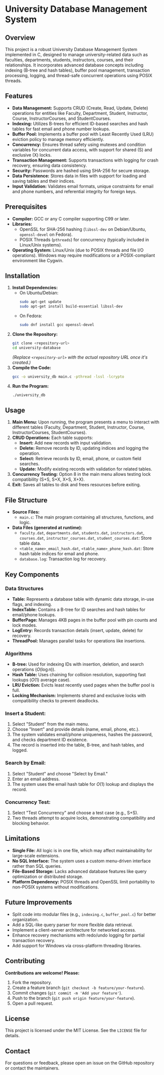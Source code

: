 # University Database Management System

## Overview
This project is a robust University Database Management System implemented in C, designed to manage university-related data such as faculties, departments, students, instructors, courses, and their relationships. It incorporates advanced database concepts including indexing (B-tree and hash tables), buffer pool management, transaction processing, logging, and thread-safe concurrent operations using POSIX threads.

## Features
* **Data Management:** Supports CRUD (Create, Read, Update, Delete) operations for entities like Faculty, Department, Student, Instructor, Course, InstructorCourses, and StudentCourses.
* **Indexing:** Utilizes B-trees for efficient ID-based searches and hash tables for fast email and phone number lookups.
* **Buffer Pool:** Implements a buffer pool with Least Recently Used (LRU) eviction policy to manage memory efficiently.
* **Concurrency:** Ensures thread safety using mutexes and condition variables for concurrent data access, with support for shared (S) and exclusive (X) locks.
* **Transaction Management:** Supports transactions with logging for crash recovery, ensuring data consistency.
* **Security:** Passwords are hashed using SHA-256 for secure storage.
* **Data Persistence:** Stores data in files with support for loading and saving tables and their indices.
* **Input Validation:** Validates email formats, unique constraints for email and phone numbers, and referential integrity for foreign keys.

## Prerequisites
* **Compiler:** GCC or any C compiler supporting C99 or later.
* **Libraries:**
    * OpenSSL for SHA-256 hashing (`libssl-dev` on Debian/Ubuntu, `openssl-devel` on Fedora).
    * POSIX Threads (`pthreads`) for concurrency (typically included in Linux/Unix systems).
* **Operating System:** Linux/Unix (due to POSIX threads and file I/O operations). Windows may require modifications or a POSIX-compliant environment like Cygwin.

## Installation
1.  **Install Dependencies:**
    * On Ubuntu/Debian:
        ```bash
        sudo apt-get update
        sudo apt-get install build-essential libssl-dev
        ```
    * On Fedora:
        ```bash
        sudo dnf install gcc openssl-devel
        ```
2.  **Clone the Repository:**
    ```bash
    git clone <repository-url>
    cd university-database
    ```
    *(Replace `<repository-url>` with the actual repository URL once it's created.)*
3.  **Compile the Code:**
    ```bash
    gcc -o university_db main.c -pthread -lssl -lcrypto
    ```
4.  **Run the Program:**
    ```bash
    ./university_db
    ```

## Usage
1.  **Main Menu:** Upon running, the program presents a menu to interact with different tables (Faculty, Department, Student, Instructor, Course, InstructorCourses, StudentCourses).
2.  **CRUD Operations:** Each table supports:
    * **Insert:** Add new records with input validation.
    * **Delete:** Remove records by ID, updating indices and logging the operation.
    * **Select:** Retrieve records by ID, email, phone, or custom field searches.
    * **Update:** Modify existing records with validation for related tables.
3.  **Concurrency Testing:** Option 8 in the main menu allows testing lock compatibility (S+S, S+X, X+S, X+X).
4.  **Exit:** Saves all tables to disk and frees resources before exiting.

## File Structure
* **Source Files:**
    * `main.c`: The main program containing all structures, functions, and logic.
* **Data Files (generated at runtime):**
    * `faculty.dat`, `departments.dat`, `students.dat`, `instructors.dat`, `courses.dat`, `instructor_courses.dat`, `student_courses.dat`: Store table data.
    * `<table_name>_email_hash.dat`, `<table_name>_phone_hash.dat`: Store hash table indices for email and phone.
    * `database.log`: Transaction log for recovery.

## Key Components
### Data Structures
* **Table:** Represents a database table with dynamic data storage, in-use flags, and indexing.
* **IndexTable:** Contains a B-tree for ID searches and hash tables for email/phone lookups.
* **BufferPage:** Manages 4KB pages in the buffer pool with pin counts and lock modes.
* **LogEntry:** Records transaction details (insert, update, delete) for recovery.
* **ThreadPool:** Manages parallel tasks for operations like insertions.

### Algorithms
* **B-tree:** Used for indexing IDs with insertion, deletion, and search operations ($O(\log n)$).
* **Hash Table:** Uses chaining for collision resolution, supporting fast lookups ($O(1)$ average case).
* **LRU Eviction:** Evicts least recently used pages when the buffer pool is full.
* **Locking Mechanism:** Implements shared and exclusive locks with compatibility checks to prevent deadlocks.

### Insert a Student:
1.  Select "Student" from the main menu.
2.  Choose "Insert" and provide details (name, email, phone, etc.).
3.  The system validates email/phone uniqueness, hashes the password, and checks department ID existence.
4.  The record is inserted into the table, B-tree, and hash tables, and logged.

### Search by Email:
1.  Select "Student" and choose "Select by Email."
2.  Enter an email address.
3.  The system uses the email hash table for $O(1)$ lookup and displays the record.

### Concurrency Test:
1.  Select "Test Concurrency" and choose a test case (e.g., S+S).
2.  Two threads attempt to acquire locks, demonstrating compatibility and blocking behavior.

## Limitations
* **Single File:** All logic is in one file, which may affect maintainability for large-scale extensions.
* **No SQL Interface:** The system uses a custom menu-driven interface rather than SQL queries.
* **File-Based Storage:** Lacks advanced database features like query optimization or distributed storage.
* **Platform Dependency:** POSIX threads and OpenSSL limit portability to non-POSIX systems without modifications.

## Future Improvements
* Split code into modular files (e.g., `indexing.c`, `buffer_pool.c`) for better organization.
* Add a SQL-like query parser for more flexible data retrieval.
* Implement a client-server architecture for networked access.
* Enhance recovery mechanisms with redo/undo logging for partial transaction recovery.
* Add support for Windows via cross-platform threading libraries.

## Contributing
**Contributions are welcome! Please:**
1.  Fork the repository.
2.  Create a feature branch (`git checkout -b feature/your-feature`).
3.  Commit changes (`git commit -m 'Add your feature'`).
4.  Push to the branch (`git push origin feature/your-feature`).
5.  Open a pull request.

## License
This project is licensed under the MIT License. See the `LICENSE` file for details.

## Contact
For questions or feedback, please open an issue on the GitHub repository or contact the maintainers.
